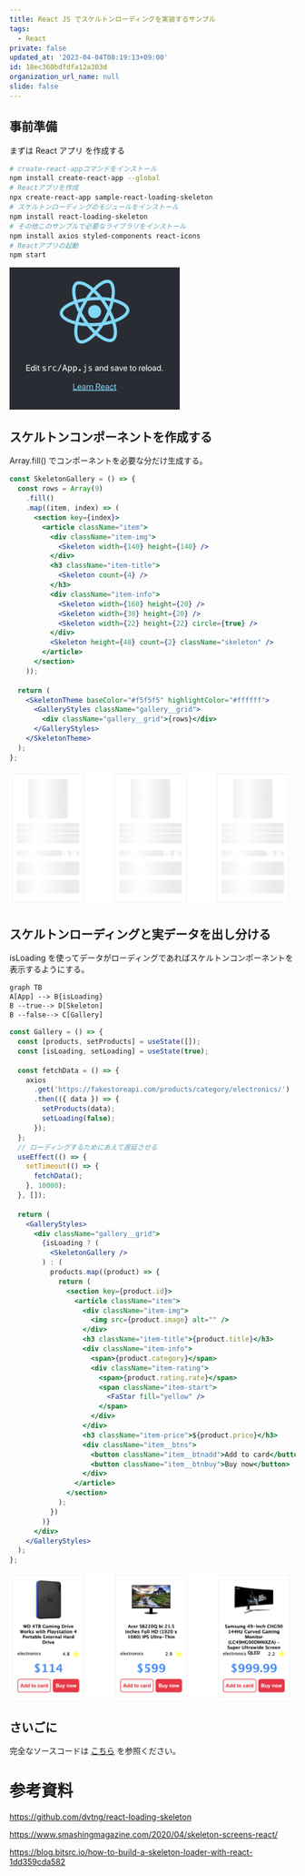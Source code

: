 ```yaml
---
title: React JS でスケルトンローディングを実装するサンプル
tags:
  - React
private: false
updated_at: '2023-04-04T08:19:13+09:00'
id: 18ec360bdfdfa12a303d
organization_url_name: null
slide: false
---
```

## 事前準備

まずは React アプリ を作成する

```bash
# create-react-appコマンドをインストール
npm install create-react-app --global
# Reactアプリを作成
npx create-react-app sample-react-loading-skeleton
# スケルトンローディングのモジュールをインストール
npm install react-loading-skeleton
# その他このサンプルで必要なライブラリをインストール
npm install axios styled-components react-icons
# Reactアプリの起動
npm start
```

<img src="https://raw.githubusercontent.com/takiguchi-yu/sample-react-loading-skeleton/main/readme-images/default.png" width=300>

## スケルトンコンポーネントを作成する

Array.fill() でコンポーネントを必要な分だけ生成する。

```jsx
const SkeletonGallery = () => {
  const rows = Array(9)
    .fill()
    .map((item, index) => (
      <section key={index}>
        <article className="item">
          <div className="item-img">
            <Skeleton width={140} height={140} />
          </div>
          <h3 className="item-title">
            <Skeleton count={4} />
          </h3>
          <div className="item-info">
            <Skeleton width={160} height={20} />
            <Skeleton width={30} height={20} />
            <Skeleton width={22} height={22} circle={true} />
          </div>
          <Skeleton height={48} count={2} className="skeleton" />
        </article>
      </section>
    ));

  return (
    <SkeletonTheme baseColor="#f5f5f5" highlightColor="#ffffff">
      <GalleryStyles className="gallery__grid">
        <div className="gallery__grid">{rows}</div>
      </GalleryStyles>
    </SkeletonTheme>
  );
};
```

<img src="https://raw.githubusercontent.com/takiguchi-yu/sample-react-loading-skeleton/main/readme-images/skeleton.png" width=500>

## スケルトンローディングと実データを出し分ける

isLoading を使ってデータがローディングであればスケルトンコンポーネントを表示するようにする。

```mermaid
graph TB
A[App] --> B{isLoading}
B --true--> D[Skeleton]
B --false--> C[Gallery]
```

```jsx
const Gallery = () => {
  const [products, setProducts] = useState([]);
  const [isLoading, setLoading] = useState(true);

  const fetchData = () => {
    axios
      .get('https://fakestoreapi.com/products/category/electronics/')
      .then(({ data }) => {
        setProducts(data);
        setLoading(false);
      });
  };
  // ローディングするためにあえて遅延させる
  useEffect(() => {
    setTimeout(() => {
      fetchData();
    }, 10000);
  }, []);

  return (
    <GalleryStyles>
      <div className="gallery__grid">
        {isLoading ? (
          <SkeletonGallery />
        ) : (
          products.map((product) => {
            return (
              <section key={product.id}>
                <article className="item">
                  <div className="item-img">
                    <img src={product.image} alt="" />
                  </div>
                  <h3 className="item-title">{product.title}</h3>
                  <div className="item-info">
                    <span>{product.category}</span>
                    <div className="item-rating">
                      <span>{product.rating.rate}</span>
                      <span className="item-start">
                        <FaStar fill="yellow" />
                      </span>
                    </div>
                  </div>
                  <h3 className="item-price">${product.price}</h3>
                  <div className="item__btns">
                    <button className="item__btnadd">Add to card</button>
                    <button className="item__btnbuy">Buy now</button>
                  </div>
                </article>
              </section>
            );
          })
        )}
      </div>
    </GalleryStyles>
  );
};
```

<img src="https://raw.githubusercontent.com/takiguchi-yu/sample-react-loading-skeleton/main/readme-images/gallery.png" width=500>

## さいごに

完全なソースコードは [こちら](https://github.com/takiguchi-yu/sample-react-loading-skeleton) を参照ください。

# 参考資料

https://github.com/dvtng/react-loading-skeleton

https://www.smashingmagazine.com/2020/04/skeleton-screens-react/

https://blog.bitsrc.io/how-to-build-a-skeleton-loader-with-react-1dd359cda582
